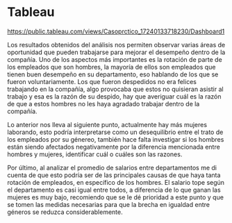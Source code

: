 # Tableau

https://public.tableau.com/views/Casoprctico_17240133718230/Dashboard1

Los resultados obtenidos del análisis nos permiten observar varias áreas de oportunidad que pueden trabajarse para mejorar el desempeño dentro de la compañía. Uno de los aspectos más importantes es la rotación de parte de los empleados que son hombres, la mayoría de ellos son empleados que tienen buen desempeño en su departamento, eso hablando de los que se fueron voluntariamente. Los que fueron despedidos no era felices trabajando en la compañía, algo provocaba que estos no quisieran asistir al trabajo y esa es la razón de su despido, hay que averiguar cuál es la razón de que a estos hombres no les haya agradado trabajar dentro de la compañía.

Lo anterior nos lleva al siguiente punto, actualmente hay más mujeres laborando, esto podría interpretarse como un desequilibrio entre el trato de los empleados por su génereo, también hace falta investigar si los hombres están siendo afectados negativamente por la diferencia mencionada entre hombres y mujeres, identificar cuál o cuáles son las razones.

Por último, al analizar el promedio de salarios entre departamentos me di cuenta de que esto podría ser de las principales causas de que haya tanta rotación de empleados, en específico de los hombres. El salario tope según el departamento es casi igual entre todos, a diferencia de lo que ganan las mujeres es muy bajo, recomiendo que se le dé prioridad a este punto y que se tomen las medidas necesarias para que la brecha en igualdad entre géneros se reduzca considerablemente.
